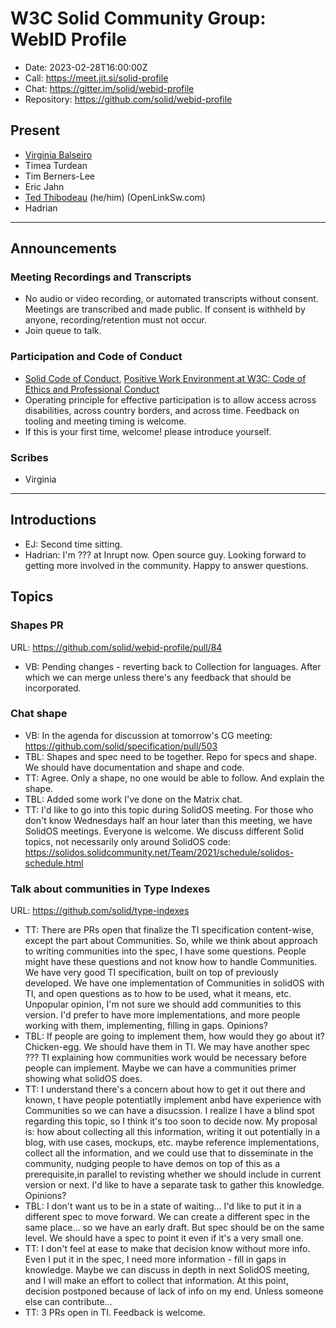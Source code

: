 # W3C Solid Community Group: WebID Profile

* Date: 2023-02-28T16:00:00Z
* Call: <https://meet.jit.si/solid-profile>
* Chat: <https://gitter.im/solid/webid-profile>
* Repository: <https://github.com/solid/webid-profile>

## Present

* [Virginia Balseiro](https://virginiabalseiro.com/#me)
* Timea Turdean
* Tim Berners-Lee
* Eric Jahn
* [Ted Thibodeau](https://github.com/TallTed) (he/him) (OpenLinkSw.com)
* Hadrian

---

## Announcements

### Meeting Recordings and Transcripts

* No audio or video recording, or automated transcripts without consent. Meetings are transcribed and made public. If consent is withheld by anyone, recording/retention must not occur.
* Join queue to talk.

### Participation and Code of Conduct

* [Solid Code of Conduct](https://github.com/solid/process/blob/main/code-of-conduct.md), [Positive Work Environment at W3C: Code of Ethics and Professional Conduct](https://www.w3.org/Consortium/cepc/)
* Operating principle for effective participation is to allow access across disabilities, across country borders, and across time. Feedback on tooling and meeting timing is welcome.
* If this is your first time, welcome! please introduce yourself.

### Scribes

* Virginia

---

## Introductions

* EJ: Second time sitting.
* Hadrian: I'm ??? at Inrupt now. Open source guy. Looking forward to getting more involved in the community. Happy to answer questions.

## Topics

### Shapes PR

URL: <https://github.com/solid/webid-profile/pull/84>

* VB: Pending changes - reverting back to Collection for languages. After which we can merge unless there's any feedback that should be incorporated.

### Chat shape

* VB: In the agenda for discussion at tomorrow's CG meeting: <https://github.com/solid/specification/pull/503>
* TBL: Shapes and spec need to be together. Repo for specs and shape. We should have documentation and shape and code.
* TT: Agree. Only a shape, no one would be able to follow. And explain the shape.
* TBL: Added some work I've done on the Matrix chat.
* TT: I'd like to go into this topic during SolidOS meeting. For those who don't know Wednesdays half an hour later than this meeting, we have SolidOS meetings. Everyone is welcome. We discuss different Solid topics, not necessarily only around SolidOS code: <https://solidos.solidcommunity.net/Team/2021/schedule/solidos-schedule.html>

### Talk about communities in Type Indexes

URL: <https://github.com/solid/type-indexes>

* TT: There are PRs open that finalize the TI specification content-wise, except the part about Communities. So, while we think about approach to writing communities into the spec, I have some questions. People might have these questions and not know how to handle Communities. We have very good TI specification, built on top of previously developed. We have one implementation of Communities in solidOS with TI, and open questions as to how to be used, what it means, etc. Unpopular opinion, I'm not sure we should add communities to this version. I'd prefer to have more implementations, and more people working with them, implementing, filling in gaps. Opinions?
* TBL: If people are going to implement them, how would they go about it? Chicken-egg. We should have them in TI. We may have another spec ??? TI explaining how communities work would be necessary before people can implement. Maybe we can have a communities primer showing what solidOS does.
* TT: I understand there's a concern about how to get it out there and known, t have people potentiatlly implement anbd have experience with Communities so we can have a disucssion. I realize I have a blind spot regarding this topic, so I think it's too soon to decide now. My proposal is: how about collecting all this information, writing it out potentially in a blog, with use cases, mockups, etc. maybe reference implementations, collect all the information, and we could use that to disseminate in the community, nudging people to have demos on top of this as a prerequisite,in parallel to revisting whether we should include in current version or next. I'd like to have a separate task to gather this knowledge. Opinions?
* TBL: I don't want us to be in a state of waiting... I'd like to put it in a different spec to move forward. We can create a different spec in the same place... so we have an early draft. But spec should be on the same level. We should have a spec to point it even if it's a very small one.
* TT: I don't feel at ease to make that decision know without more info. Even I put it in the spec, I need more information - fill in gaps in knowledge. Maybe we can discuss in depth in next SolidOS meeting, and I will make an effort to collect that information. At this point, decision postponed because of lack of info on my end. Unless someone else can contribute...
* TT: 3 PRs open in TI. Feedback is welcome.

